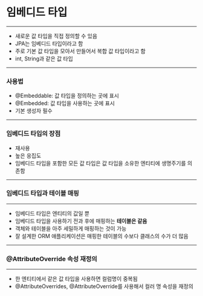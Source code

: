 # 임베디드 타입
***
* 새로운 값 타입을 직접 정의할 수 있음
* JPA는 임베디드 타입이라고 함
* 주로 기본 값 타입을 모아서 만들어서 복합 값 타입이라고 함
* int, String과 같은 값 타입

***
### 사용법
* @Embeddable: 값 타입을 정의하는 곳에 표시
* @Embedded: 값 타입을 사용하는 곳에 표시
* 기본 생성자 필수
***
### 임베디드 타입의 장점
* 재사용
* 높은 응집도
* 임베디드 타입을 포함한 모든 값 타입은 값 타입을 소유한 엔티티에 생명주기를 의존함
***
### 임베디드 타입과 테이블 매핑
***
* 임베디드 타입은 엔티티의 값일 뿐
* 임베디드 타입을 사용하기 전과 후에 매핑하는 **테이블은 같음**
* 객체와 테이블을 아주 세밀하게 매핑하는 것이 가능
* 잘 설계한 ORM 애플리케이션은 매핑한 테이블의 수보다 클래스의 수가 더 많음
***
### @AttributeOverride 속성 재정의
*** 
* 한 엔티티에서 같은 값 타입을 사용하면 컬럼명이 중복됨
* @AttributeOverrides, @AttributeOverride를 사용해서 컬러 명 속성을 재정의



